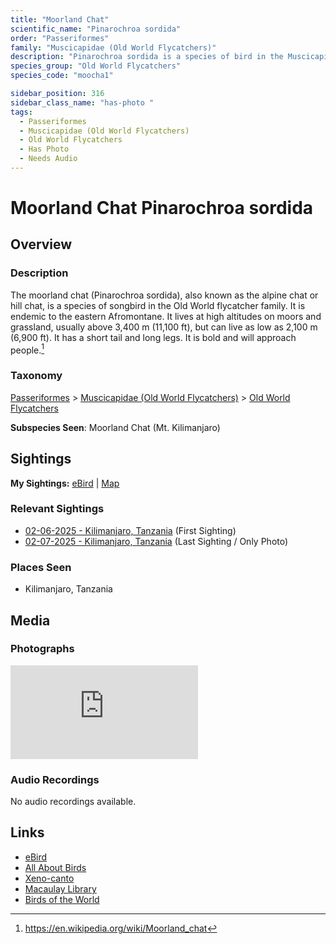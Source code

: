 ```yaml
---
title: "Moorland Chat"
scientific_name: "Pinarochroa sordida"
order: "Passeriformes"
family: "Muscicapidae (Old World Flycatchers)"
description: "Pinarochroa sordida is a species of bird in the Muscicapidae (Old World Flycatchers) family. It has been observed 2 times. It has been photographed."
species_group: "Old World Flycatchers"
species_code: "moocha1"

sidebar_position: 316
sidebar_class_name: "has-photo "
tags: 
  - Passeriformes
  - Muscicapidae (Old World Flycatchers)
  - Old World Flycatchers
  - Has Photo
  - Needs Audio
---
```


# Moorland Chat <span className='sci_name'>Pinarochroa sordida</span>

## Overview

### Description
The moorland chat (Pinarochroa sordida), also known as the alpine chat or hill chat, is a species of songbird in the Old World flycatcher family.  It is endemic to the eastern Afromontane.  It lives at high altitudes on moors and grassland, usually above 3,400 m (11,100 ft), but can live as low as 2,100 m (6,900 ft).  It has a short tail and long legs.  It is bold and will approach people.[^1]

[^1]: https://en.wikipedia.org/wiki/Moorland_chat

### Taxonomy
[Passeriformes](/tags/passeriformes) > [Muscicapidae (Old World Flycatchers)](/tags/muscicapidae-old-world-flycatchers) > [Old World Flycatchers](/tags/old-world-flycatchers)

**Subspecies Seen**: Moorland Chat (Mt. Kilimanjaro)


## Sightings

**My Sightings:** [eBird](https://ebird.org/lifelist?r=world&time=life&spp=moocha1) | [Map](/map?species_code=moocha1)

### Relevant Sightings

* [02-06-2025 - Kilimanjaro, Tanzania](https://ebird.org/checklist/S216483273) (First Sighting)
* [02-07-2025 - Kilimanjaro, Tanzania](https://ebird.org/checklist/S216480577) (Last Sighting / Only Photo)

### Places Seen

* Kilimanjaro, Tanzania



## Media
### Photographs
<iframe className="photo_iframe vertical" src="https://macaulaylibrary.org/asset/631578706/embed" frameBorder="0" allowFullScreen></iframe>

### Audio Recordings
No audio recordings available.

## Links
* [eBird](https://ebird.org/species/moocha1) 
* [All About Birds](https://www.allaboutbirds.org/guide/moocha1) 
* [Xeno-canto](https://www.xeno-canto.org/species/pinarochroa-sordida) 
* [Macaulay Library](https://search.macaulaylibrary.org/catalog?taxonCode=moocha1&sort=rating_rank_desc)
* [Birds of the World](https://birdsoftheworld.org/bow/species/moocha1)
